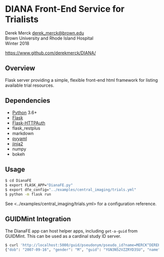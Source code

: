 # DIANA Front-End Service for Trialists

Derek Merck <derek_merck@brown.edu>  
Brown University and Rhode Island Hospital  
Winter 2018

<https://www.github.com/derekmerck/DIANA/>


## Overview

Flask server providing a simple, flexible front-end html framework for listing available trial resources.


## Dependencies

- [Python][] 3.6+
- [Flask][]
- [Flask-HTTPAuth][]
- flask_restplus
- markdown
- [pyyaml][]
- [jinja2][]
- numpy
- bokeh

[Python]: http://www.python.org
[Flask]: http://flask.pocoo.org
[Flask-HTTPAuth]: https://github.com/miguelgrinberg/Flask-HTTPAuth
[pyyaml]: http://pyyaml.org
[jinja2]: http://jinja.pocoo.org


## Usage

```bash
$ cd DianaFE
$ export FLASK_APP="DianaFE.py"
$ export dfe_config="../examples/central_imaging/trials.yml"
$ python -m flask run
```

See <../examples/central_imaging/trials.yml> for a configuration reference.


## GUIDMint Integration

The DianaFE app can host helper apps, including `get-a-guid` from GUIDMint.  This can be used as a cardinal study ID server.

```bash
$ curl 'http://localhost:5000/guid/pseudonym/pseudo_id?name=MERCK^DEREK&gender=M&age=10'
{"dob": "2007-09-16", "gender": "M", "guid": "YGN3N52VZZRYD3SU", "name": "YOUMANS^GUY^N"}
```
